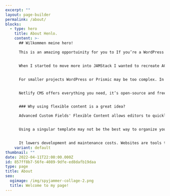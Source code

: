 ```yaml
---
excerpt: ""
layout: page-builder
permalink: /about/
blocks:
  - type: hero
    title: About Henlo.
    content: >-
      ## Wilkommen meine hero!

      This is an amazing opportuinity for you to If you’re a WordPress developer then you must have heard about a plugin called Advanced Custom Fields and a Flexible Content field that allows editors to generate new pages easily.


      When I started to move more into JAMStack I wanted to recreate ACF’s Flexible Content field in Gatsby. It's possible to use WordPress as a headless CMS and some headless CMS have implemented some sort of an alternative. Prismic has Slices (unfortunately you can’t create multiple repeatable fields within fields).


      For smaller projects WordPress or Prismic may be too complex. In such cases, I usually go with my favorite flat-file CMS - Netlify CMS.


      Netlify CMS offers everything you need, it’s open-source and free to use. The only thing missing? Flexible Content field. Fortunately, with beta features - Manual Initialization and Variable Types for List fields we can easily create a solution that copies ACF's Flexible Content.


      ### Why using flexible content is a great idea?

      Advanced Custom Fields' Flexible Content allows editors to quickly make significant changes without engaging developers. Creating new pages is a breeze, and optimizing for conversions is easier.


      Using a singular template may not be the best way to organize your content, especially if you want to quickly test new changes. That's why component-based, modular design gives you much more flexibility.


      It lowers development and maintenance costs. Websites are tools that have to generate business value. The better system you build the longer it’ll last without any code changes.
    variant: default
thumbnail: ""
date: 2022-04-11T22:00:00.000Z
id: 857ff8b7-56fe-4089-9dfe-ed8dafb19daa
type: page
title: About
seo:
  ogimage: /img/spyjammer-collage-2.png
  title: Welcome to my page!
---
```

